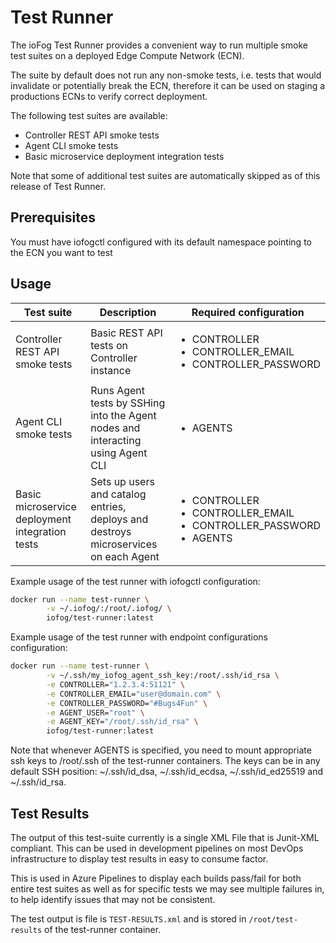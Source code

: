 # Test Runner

The ioFog Test Runner provides a convenient way to run multiple smoke test suites on a deployed Edge Compute Network (ECN).

The suite by default does not run any non-smoke tests, i.e. tests that would invalidate or potentially break the ECN, therefore it can be used on staging a productions ECNs to verify correct deployment.  

The following test suites are available:
* Controller REST API smoke tests
* Agent CLI smoke tests
* Basic microservice deployment integration tests

Note that some of additional test suites are automatically skipped as of this release of Test Runner.

## Prerequisites

You must have iofogctl configured with its default namespace pointing to the ECN you want to test

## Usage

| Test suite | Description | Required configuration |
| --- | --- | --- |
| Controller REST API smoke tests | Basic REST API tests on Controller instance | <ul><li>CONTROLLER</li><li>CONTROLLER_EMAIL</li><li>CONTROLLER_PASSWORD</li></ul> |
| Agent CLI smoke tests | Runs Agent tests by SSHing into the Agent nodes and interacting using Agent CLI | <ul><li>AGENTS</li></ul> |
| Basic microservice deployment integration tests | Sets up users and catalog entries, deploys and destroys microservices on each Agent | <ul><li>CONTROLLER</li><li>CONTROLLER_EMAIL</li><li>CONTROLLER_PASSWORD</li><li>AGENTS</li></ul> |


Example usage of the test runner with iofogctl configuration:

```bash
docker run --name test-runner \
        -v ~/.iofog/:/root/.iofog/ \
        iofog/test-runner:latest
```

Example usage of the test runner with endpoint configurations configuration:

```bash
docker run --name test-runner \
        -v ~/.ssh/my_iofog_agent_ssh_key:/root/.ssh/id_rsa \
        -e CONTROLLER="1.2.3.4:51121" \
        -e CONTROLLER_EMAIL="user@domain.com" \
        -e CONTROLLER_PASSWORD="#Bugs4Fun" \
        -e AGENT_USER="root" \
        -e AGENT_KEY="/root/.ssh/id_rsa" \
        iofog/test-runner:latest
```

Note that whenever AGENTS is specified, you need to mount appropriate ssh keys to /root/.ssh of the test-runner containers. The keys can be in any default SSH position: ~/.ssh/id_dsa, ~/.ssh/id_ecdsa, ~/.ssh/id_ed25519 and ~/.ssh/id_rsa.

## Test Results

The output of this test-suite currently is a single XML File that is Junit-XML compliant.
This can be used in development pipelines on most DevOps infrastructure to display test results
in easy to consume factor.

This is used in Azure Pipelines to display each builds pass/fail for both entire test suites
as well as for specific tests we may see multiple failures in, to help identify issues that may not be consistent.

The test output is file is `TEST-RESULTS.xml` and is stored in `/root/test-results` of the test-runner container.   
